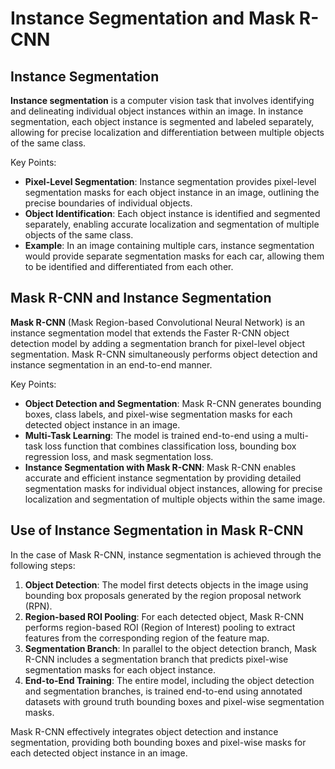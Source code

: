 # Instance Segmentation and Mask R-CNN

## Instance Segmentation

**Instance segmentation** is a computer vision task that involves identifying and delineating individual object instances within an image. In instance segmentation, each object instance is segmented and labeled separately, allowing for precise localization and differentiation between multiple objects of the same class.

Key Points:
- **Pixel-Level Segmentation**: Instance segmentation provides pixel-level segmentation masks for each object instance in an image, outlining the precise boundaries of individual objects.
- **Object Identification**: Each object instance is identified and segmented separately, enabling accurate localization and segmentation of multiple objects of the same class.
- **Example**: In an image containing multiple cars, instance segmentation would provide separate segmentation masks for each car, allowing them to be identified and differentiated from each other.

## Mask R-CNN and Instance Segmentation

**Mask R-CNN** (Mask Region-based Convolutional Neural Network) is an instance segmentation model that extends the Faster R-CNN object detection model by adding a segmentation branch for pixel-level object segmentation. Mask R-CNN simultaneously performs object detection and instance segmentation in an end-to-end manner.

Key Points:
- **Object Detection and Segmentation**: Mask R-CNN generates bounding boxes, class labels, and pixel-wise segmentation masks for each detected object instance in an image.
- **Multi-Task Learning**: The model is trained end-to-end using a multi-task loss function that combines classification loss, bounding box regression loss, and mask segmentation loss.
- **Instance Segmentation with Mask R-CNN**: Mask R-CNN enables accurate and efficient instance segmentation by providing detailed segmentation masks for individual object instances, allowing for precise localization and segmentation of multiple objects within the same image.

## Use of Instance Segmentation in Mask R-CNN

In the case of Mask R-CNN, instance segmentation is achieved through the following steps:
1. **Object Detection**: The model first detects objects in the image using bounding box proposals generated by the region proposal network (RPN).
2. **Region-based ROI Pooling**: For each detected object, Mask R-CNN performs region-based ROI (Region of Interest) pooling to extract features from the corresponding region of the feature map.
3. **Segmentation Branch**: In parallel to the object detection branch, Mask R-CNN includes a segmentation branch that predicts pixel-wise segmentation masks for each object instance.
4. **End-to-End Training**: The entire model, including the object detection and segmentation branches, is trained end-to-end using annotated datasets with ground truth bounding boxes and pixel-wise segmentation masks.

Mask R-CNN effectively integrates object detection and instance segmentation, providing both bounding boxes and pixel-wise masks for each detected object instance in an image.

